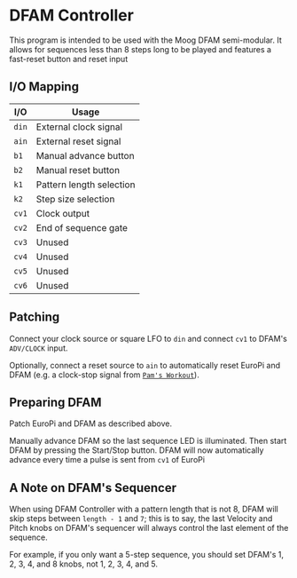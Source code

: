 # DFAM Controller

This program is intended to be used with the Moog DFAM semi-modular. It allows for sequences less than
8 steps long to be played and features a fast-reset button and reset input

## I/O Mapping

| I/O           | Usage
|---------------|--------------------------|
| `din`         | External clock signal    |
| `ain`         | External reset signal    |
| `b1`          | Manual advance button    |
| `b2`          | Manual reset button      |
| `k1`          | Pattern length selection |
| `k2`          | Step size selection      |
| `cv1`         | Clock output             |
| `cv2`         | End of sequence gate     |
| `cv3`         | Unused                   |
| `cv4`         | Unused                   |
| `cv5`         | Unused                   |
| `cv6`         | Unused                   |

## Patching

Connect your clock source or square LFO to `din` and connect `cv1` to DFAM's `ADV/CLOCK` input.

Optionally, connect a reset source to `ain` to automatically reset EuroPi and DFAM (e.g. a clock-stop signal
from [`Pam's Workout`](/software/contrib/pams.md)).

## Preparing DFAM

Patch EuroPi and DFAM as described above.

Manually advance DFAM so the last sequence LED is
illuminated. Then start DFAM by pressing the Start/Stop button. DFAM will now automatically
advance every time a pulse is sent from `cv1` of EuroPi

## A Note on DFAM's Sequencer

When using DFAM Controller with a pattern length that is not 8, DFAM will skip steps
between `length - 1` and `7`; this is to say, the last Velocity and Pitch knobs on DFAM's
sequencer will always control the last element of the sequence.

For example, if you only want a 5-step sequence, you should set DFAM's 1, 2, 3, 4, and 8 knobs,
not 1, 2, 3, 4, and 5.
